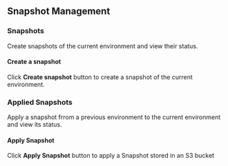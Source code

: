 ## Snapshot Management

### Snapshots

Create snapshots of the current environment and view their status.

#### Create a snapshot

Click **Create snapshot** button to create a snapshot of the current environment.

### Applied Snapshots

Apply a snapshot frrom a previous environment to the current environment and view its status.

#### Apply Snapshot

Click **Apply Snapshot** button to apply a Snapshot stored in an S3 bucket